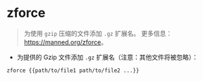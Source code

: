 # zforce

> 为使用 `gzip` 压缩的文件添加 `.gz` 扩展名。
> 更多信息：<https://manned.org/zforce>。

- 为提供的 Gzip 文件添加 `.gz` 扩展名（注意：其他文件将被忽略）：

`zforce {{path/to/file1 path/to/file2 ...}}`